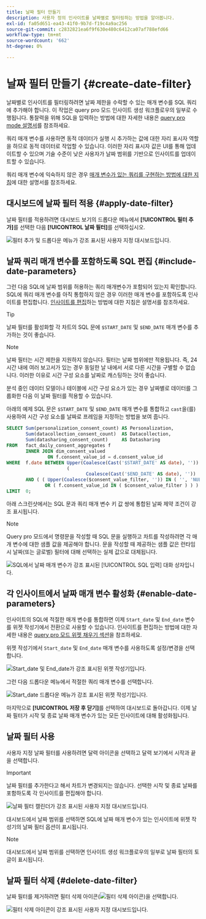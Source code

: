 ```yaml
---
title: 날짜 필터 만들기
description: 사용자 정의 인사이트를 날짜별로 필터링하는 방법을 알아봅니다.
exl-id: fa05d651-ea43-41f0-9b7d-f19c4a9ac256
source-git-commit: c2832821ea6f9f630e480c6412ca07af788efd66
workflow-type: tm+mt
source-wordcount: '662'
ht-degree: 0%

---
```


# 날짜 필터 만들기 {#create-date-filter}

날짜별로 인사이트를 필터링하려면 날짜 제한을 수락할 수 있는 매개 변수를 SQL 쿼리에 추가해야 합니다. 이 작업은 query pro 모드 인사이트 생성 워크플로우의 일부로 수행됩니다. 통찰력을 위해 SQL을 입력하는 방법에 대한 자세한 내용은 [query pro mode 설명서](#query-pro-mode)를 참조하세요.

쿼리 매개 변수를 사용하면 동적 데이터가 실행 시 추가하는 값에 대한 자리 표시자 역할을 하므로 동적 데이터로 작업할 수 있습니다. 이러한 자리 표시자 값은 UI를 통해 업데이트할 수 있으며 기술 수준이 낮은 사용자가 날짜 범위를 기반으로 인사이트를 업데이트할 수 있습니다.

쿼리 매개 변수에 익숙하지 않은 경우 [매개 변수가 있는 쿼리를 구현하는 방법에 대한 지침](../../../../query-service/ui/parameterized-queries.md)에 대한 설명서를 참조하세요.

## 대시보드에 날짜 필터 적용 {#apply-date-filter}

날짜 필터를 적용하려면 대시보드 보기의 드롭다운 메뉴에서 **[!UICONTROL 필터 추가]**&#x200B;를 선택한 다음 **[!UICONTROL 날짜 필터]**&#x200B;를 선택하십시오.

![필터 추가 및 드롭다운 메뉴가 강조 표시된 사용자 지정 대시보드입니다.](../../../images/customizable-insights/add-filter.png)

## 날짜 쿼리 매개 변수를 포함하도록 SQL 편집 {#include-date-parameters}

그런 다음 SQL에 날짜 범위를 허용하는 쿼리 매개변수가 포함되어 있는지 확인합니다. SQL에 쿼리 매개 변수를 아직 통합하지 않은 경우 이러한 매개 변수를 포함하도록 인사이트를 편집합니다. [인사이트를 편집](../query-pro-mode.md#edit)하는 방법에 대한 지침은 설명서를 참조하세요.

>[!TIP]
>
>날짜 필터를 활성화할 각 차트의 SQL 문에 `$START_DATE` 및 `$END_DATE` 매개 변수를 추가하는 것이 좋습니다.

>[!NOTE]
>
>날짜 필터는 시간 제한을 지원하지 않습니다. 필터는 날짜 범위에만 적용됩니다. 즉, 24시간 내에 여러 보고서가 있는 경우 동일한 날 내에서 서로 다른 시간을 구별할 수 없습니다. 이러한 이유로 시간 구성 요소를 날짜로 캐스팅하는 것이 좋습니다.

분석 중인 데이터 모델이나 테이블에 시간 구성 요소가 있는 경우 날짜별로 데이터를 그룹화한 다음 이 날짜 필터를 적용할 수 있습니다.

아래의 예제 SQL 문은 `$START_DATE` 및 `$END_DATE` 매개 변수를 통합하고 `cast`을(를) 사용하여 시간 구성 요소를 날짜로 프레임을 지정하는 방법을 보여 줍니다.

```sql
SELECT Sum(personalization_consent_count) AS Personalization,
       Sum(datacollection_consent_count)  AS Datacollection,
       Sum(datasharing_consent_count)     AS Datasharing
FROM   fact_daily_consent_aggregates f
       INNER JOIN dim_consent_valued
               ON f.consent_value_id = d.consent_value_id
WHERE  f.date BETWEEN Upper(Coalesce(Cast('$START_DATE' AS date), '')) AND Upper
                      (
                             Coalesce(Cast('$END_DATE' AS date), ''))
       AND ( ( Upper(Coalesce($consent_value_filter, '')) IN ( '', 'NULL' ) )
              OR ( f.consent_value_id IN ( $consent_value_filter ) ) )
LIMIT  0; 
```

아래 스크린샷에서는 SQL 문과 쿼리 매개 변수 키 값 쌍에 통합된 날짜 제약 조건이 강조 표시됩니다.

>[!NOTE]
>
>Query pro 모드에서 명령문을 작성할 때 SQL 문을 실행하고 차트를 작성하려면 각 매개 변수에 대한 샘플 값을 제공해야 합니다. 문을 작성할 때 제공하는 샘플 값은 런타임 시 날짜(또는 글로벌) 필터에 대해 선택하는 실제 값으로 대체됩니다.

![SQL에서 날짜 매개 변수가 강조 표시된 [!UICONTROL SQL 입력] 대화 상자입니다.](../../../images/customizable-insights/sql-date-parameters.png)

## 각 인사이트에서 날짜 매개 변수 활성화 {#enable-date-parameters}

인사이트의 SQL에 적절한 매개 변수를 통합하면 이제 `Start_date` 및 `End_date` 변수를 위젯 작성기에서 전환으로 사용할 수 있습니다. 인사이트를 편집하는 방법에 대한 자세한 내용은 [query pro 모드 위젯 채우기 섹션](#populate-widget)을 참조하세요.

위젯 작성기에서 `Start_date` 및 `End_date` 매개 변수를 사용하도록 설정/변경을 선택합니다.

![Start_date 및 End_date가 강조 표시된 위젯 작성기입니다.](../../../images/customizable-insights/widget-composer-date-filter-toggles.png)

그런 다음 드롭다운 메뉴에서 적절한 쿼리 매개 변수를 선택합니다.

![Start_date 드롭다운 메뉴가 강조 표시된 위젯 작성기입니다.](../../../images/customizable-insights/widget-composer-date-filter-dropdown.png)

마지막으로 **[!UICONTROL 저장 후 닫기]**&#x200B;를 선택하여 대시보드로 돌아갑니다. 이제 날짜 필터가 시작 및 종료 날짜 매개 변수가 있는 모든 인사이트에 대해 활성화됩니다.

## 날짜 필터 사용

사용자 지정 날짜 필터를 사용하려면 달력 아이콘을 선택하고 달력 보기에서 시작과 끝을 선택합니다.

>[!IMPORTANT]
>
>날짜 필터를 추가한다고 해서 차트가 변경되지는 않습니다. 선택한 시작 및 종료 날짜를 포함하도록 각 인사이트를 편집해야 합니다.

![날짜 필터 캘린더가 강조 표시된 사용자 지정 대시보드입니다.](../../../images/customizable-insights/date-filter.png)

대시보드에서 날짜 범위를 선택하면 SQL에 날짜 매개 변수가 있는 인사이트에 위젯 작성기의 날짜 필터 옵션이 표시됩니다.

>[!NOTE]
>
>대시보드에서 날짜 범위를 선택하면 인사이트 생성 워크플로우의 일부로 날짜 필터의 토글이 표시됩니다.

## 날짜 필터 삭제 {#delete-date-filter}

날짜 필터를 제거하려면 필터 삭제 아이콘(![필터 삭제 아이콘](/help/images/icons/filter-delete.png))을 선택합니다.

![필터 삭제 아이콘이 강조 표시된 사용자 지정 대시보드입니다.](../../../images/customizable-insights/delete-date-filter.png)
